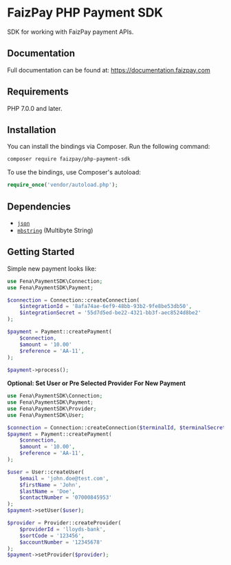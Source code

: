 FaizPay PHP Payment SDK
=======
SDK for working with FaizPay payment APIs.


Documentation
------------
Full documentation can be found at: https://documentation.faizpay.com


Requirements
------------
PHP 7.0.0 and later.

Installation
------------

You can install the bindings via Composer. Run the following command:

```bash
composer require faizpay/php-payment-sdk
```

To use the bindings, use Composer's autoload:

```php
require_once('vendor/autoload.php');
```

Dependencies
------------
-   [`json`](https://secure.php.net/manual/en/book.json.php)
-   [`mbstring`](https://secure.php.net/manual/en/book.mbstring.php) (Multibyte String)


Getting Started
------------
Simple new payment looks like:

```php
use Fena\PaymentSDK\Connection;
use Fena\PaymentSDK\Payment;

$connection = Connection::createConnection(
    $integrationId = '8afa74ae-6ef9-48bb-93b2-9fe8be53db50',
    $integrationSecret = '55d7d5ed-be22-4321-bb3f-aec8524d8be2'
);

$payment = Payment::createPayment(
    $connection,
    $amount = '10.00'
    $reference = 'AA-11', 
);
 
$payment->process();
```

__Optional: Set User or Pre Selected Provider For New Payment__

```php
use Fena\PaymentSDK\Connection;
use Fena\PaymentSDK\Payment;
use Fena\PaymentSDK\Provider;
use Fena\PaymentSDK\User;

$connection = Connection::createConnection($terminalId, $terminalSecret);
$payment = Payment::createPayment(
    $connection,
    $amount = '10.00',
    $reference = 'AA-11', 
);

$user = User::createUser(
    $email = 'john.doe@test.com',
    $firstName = 'John',
    $lastName = 'Doe',
    $contactNumber = '07000845953'
);
$payment->setUser($user);

$provider = Provider::createProvider(
    $providerId = 'lloyds-bank',
    $sortCode = '123456',
    $accountNumber = '12345678'
);
$payment->setProvider($provider);
```